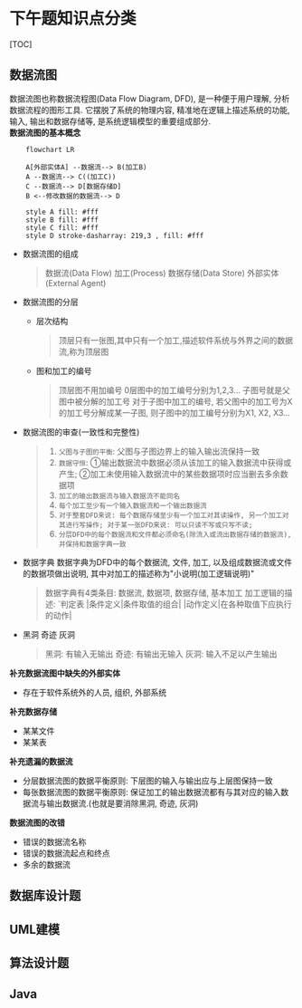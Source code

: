 # 下午题知识点分类

[TOC]

## 数据流图

数据流图也称数据流程图(Data Flow Diagram, DFD), 是一种便于用户理解, 分析数据流程的图形工具. 它摆脱了系统的物理内容, 精准地在逻辑上描述系统的功能, 输入, 输出和数据存储等, 是系统逻辑模型的重要组成部分.
</br>
**数据流图的基本概念**

```mermaid
    flowchart LR

    A[外部实体A] --数据流--> B(加工B)
    A --数据流--> C((加工C))
    C --数据流--> D[数据存储D]
    B <--修改数据的数据流--> D

    style A fill: #fff
    style B fill: #fff
    style C fill: #fff
    style D stroke-dasharray: 219,3 , fill: #fff
```

- 数据流图的组成
    > 数据流(Data Flow)
    > 加工(Process)
    > 数据存储(Data Store)
    > 外部实体(External Agent)

- 数据流图的分层
  - 层次结构
    > 顶层只有一张图,其中只有一个加工,描述软件系统与外界之间的数据流,称为顶层图
  - 图和加工的编号
    > 顶层图不用加编号
    > 0层图中的加工编号分别为1,2,3...
    > 子图号就是父图中被分解的加工号
    > 对于子图中加工的编号, 若父图中的加工号为X的加工号分解成某一子图, 则子图中的加工编号分别为X1, X2, X3...
- 数据流图的审查(一致性和完整性)
  
  > 1. `父图与子图的平衡`: 父图与子图边界上的输入输出流保持一致
  > 2. `数据守恒`: ①输出数据流中数据必须从该加工的输入数据流中获得或产生; ②加工未使用输入数据流中的某些数据项时应当删去多余数据项
  > 3. `加工的输出数据流与输入数据流不能同名`
  > 4. `每个加工至少有一个输入数据流和一个输出数据流`
  > 5. `对于整套DFD来说: 每个数据存储至少有一个加工对其读操作, 另一个加工对其进行写操作; 对于某一张DFD来说: 可以只读不写或只写不读;`
  > 6. `分层DFD中的每个数据流和文件都必须命名(除流入或流出数据存储的数据流), 并保持和数据字典一致`

- 数据字典
  数据字典为DFD中的每个数据流, 文件, 加工, 以及组成数据流或文件的数据项做出说明, 其中对加工的描述称为"小说明(加工逻辑说明)"
  > 数据字典有4类条目: 数据流, 数据项, 数据存储, 基本加工
  > 加工逻辑的描述: `判定表
  |条件定义|条件取值的组合|
  |动作定义|在各种取值下应执行的动作|
- 黑洞 奇迹 灰洞
    > 黑洞: 有输入无输出
    > 奇迹: 有输出无输入
    > 灰洞: 输入不足以产生输出

**补充数据流图中缺失的外部实体**

- 存在于软件系统外的人员, 组织, 外部系统

**补充数据存储**

- 某某文件
- 某某表

**补充遗漏的数据流**

- 分层数据流图的数据平衡原则: 下层图的输入与输出应与上层图保持一致
- 每张数据流图的数据平衡原则: 保证加工的输出数据流都有与其对应的输入数据流与输出数据流.(也就是要消除黑洞, 奇迹, 灰洞)

**数据流图的改错**

- 错误的数据流名称
- 错误的数据流起点和终点
- 多余的数据流

## 数据库设计题

## UML建模

## 算法设计题

## Java
